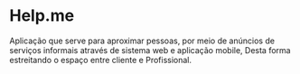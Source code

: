 # Help.me
Aplicação que serve para aproximar pessoas, por meio de anúncios de serviços informais através de sistema web e aplicação mobile, Desta forma estreitando o espaço entre cliente e Profissional. 
